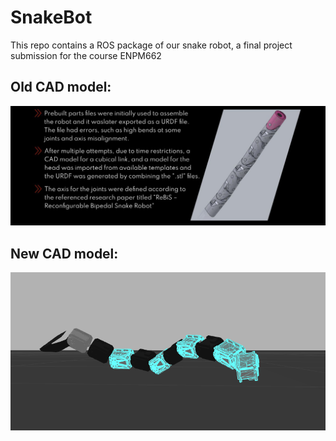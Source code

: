 # SnakeBot

This repo contains a ROS package of our snake robot, a final project submission for the course ENPM662



## Old CAD model:
![## Old CAD model:](./addons/oldcad.png)


## New CAD model:
![## New CAD model:](./addons/newcad.png)
